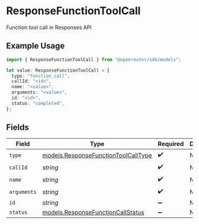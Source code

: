 # ResponseFunctionToolCall

Function tool call in Responses API

## Example Usage

```typescript
import { ResponseFunctionToolCall } from "@openrouter/sdk/models";

let value: ResponseFunctionToolCall = {
  type: "function_call",
  callId: "<id>",
  name: "<value>",
  arguments: "<value>",
  id: "<id>",
  status: "completed",
};
```

## Fields

| Field                                                                            | Type                                                                             | Required                                                                         | Description                                                                      | Example                                                                          |
| -------------------------------------------------------------------------------- | -------------------------------------------------------------------------------- | -------------------------------------------------------------------------------- | -------------------------------------------------------------------------------- | -------------------------------------------------------------------------------- |
| `type`                                                                           | [models.ResponseFunctionToolCallType](../models/responsefunctiontoolcalltype.md) | :heavy_check_mark:                                                               | N/A                                                                              |                                                                                  |
| `callId`                                                                         | *string*                                                                         | :heavy_check_mark:                                                               | N/A                                                                              |                                                                                  |
| `name`                                                                           | *string*                                                                         | :heavy_check_mark:                                                               | N/A                                                                              |                                                                                  |
| `arguments`                                                                      | *string*                                                                         | :heavy_check_mark:                                                               | N/A                                                                              |                                                                                  |
| `id`                                                                             | *string*                                                                         | :heavy_minus_sign:                                                               | N/A                                                                              |                                                                                  |
| `status`                                                                         | [models.ResponseFunctionCallStatus](../models/responsefunctioncallstatus.md)     | :heavy_minus_sign:                                                               | N/A                                                                              | completed                                                                        |
